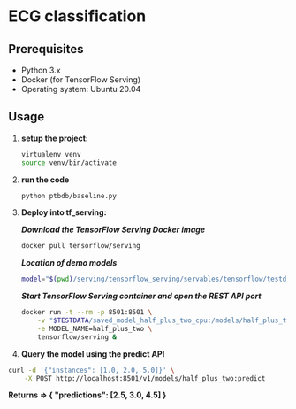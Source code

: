 # ECG classification


## Prerequisites

- Python 3.x
- Docker (for TensorFlow Serving)
- Operating system: Ubuntu 20.04

## Usage

1. **setup the project:**
   ```bash
   virtualenv venv
   source venv/bin/activate
   ```
2. **run the code**
    ```bash
    python ptbdb/baseline.py
    ```
2. **Deploy into tf_serving:**
    
    ***Download the TensorFlow Serving Docker image***
    ```bash
    docker pull tensorflow/serving
    ```
    ***Location of demo models***
    ```bash
    model="$(pwd)/serving/tensorflow_serving/servables/tensorflow/testdata"
    ``````
    ***Start TensorFlow Serving container and open the REST API port***
    ```bash
    docker run -t --rm -p 8501:8501 \
        -v "$TESTDATA/saved_model_half_plus_two_cpu:/models/half_plus_two" \
        -e MODEL_NAME=half_plus_two \
        tensorflow/serving &
    ```
3. **Query the model using the predict API**
```bash
curl -d '{"instances": [1.0, 2.0, 5.0]}' \
    -X POST http://localhost:8501/v1/models/half_plus_two:predict
```
**Returns => { "predictions": [2.5, 3.0, 4.5] }**








